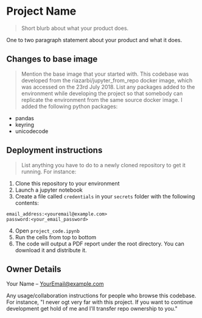 # Project Name
> Short blurb about what your product does.

One to two paragraph statement about your product and what it does.

## Changes to base image
> Mention the base image that your started with.
This codebase was developed from the riazarbi/jupyter_from_repo docker image, which was accessed on the 23rd July 2018.
> List any packages added to the environment while developing the project so that somebody can replicate the environment from the same source docker image. 
I added the following python packages:
* pandas
* keyring
* unicodecode

## Deployment instructions
> List anything you have to do to a newly cloned repository to get it running. For instance:

1. Clone this repository to your environment
2. Launch a jupyter notebook
3. Create a file called `credentials` in your `secrets` folder with the following contents:
```
email_address:<youremail@example.com>
password:<your_email_password>
```
4. Open `project_code.ipynb`
5. Run the cells from top to bottom
6. The code will output a PDF report under the root directory. You can download it and distribute it.

## Owner Details

Your Name – YourEmail@example.com

Any usage/collaboration instructions for people who browse this codebase. For instance, "I never ogt very far with this project. If you want to continue development get hold of me and I'll transfer repo ownership to you."
